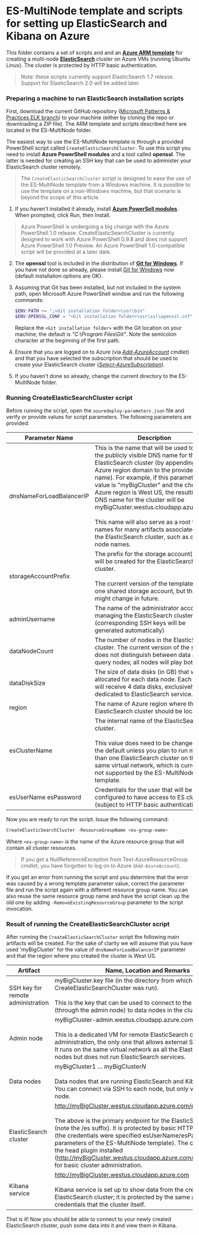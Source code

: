 # ES-MultiNode template and scripts for setting up ElasticSearch and Kibana on Azure

This folder contains a set of scripts and and an [**Azure ARM template**](https://azure.microsoft.com/documentation/articles/resource-group-overview/) for creating a multi-node [**ElasticSearch**](https://www.elastic.co/guide/index.html) cluster on Azure VMs (running Ubuntu Linux). The cluster is protected by HTTP basic authentication.

> Note: these scripts currently support ElasticSearch 1.7 release. Support for ElasticSearch 2.0 will be added later.

### Preparing a machine to run ElasticSearch installation scripts
First, download the current GitHub repository ([Microsoft Patterns & Practices ELK branch](https://github.com/mspnp/semantic-logging/tree/elk/)) to your machine (either by cloning the repo or downloading a ZIP file). The ARM template and scripts described here are located in the ES-MultiNode folder.

The easiest way to use the ES-MultiNode template is through a provided PowerShell script called `CreateElasticSearchCluster`. To use this script you need to install **Azure PowerShell modules** and a tool called **openssl**. The latter is needed for creating an SSH key that can be used to administer your ElasticSearch cluster remotely.

> The `CreateElasticSearchCluster` script is designed to ease the use of the ES-MultiNode template from a Windows machine. It is possible to use the template on a non-Windows machine, but that scenario is beyond the scope of this article.

1. If you haven't installed it already, install [**Azure PowerSell modules**](http://go.microsoft.com/fwlink/p/?linkid=320376). When prompted, click Run, then Install.
> Azure PowerShell is undergoing a big change with the Azure PowerShell 1.0 release. CreateElasticSearchCluster is currently designed to work with Azure PowerShell 0.9.8 and does not support Azure PowerShell 1.0 Preview. An Azure PowerShell 1.0-compatible script will be provided at a later date.

2. The **openssl** tool is included in the distribution of [**Git for Windows**](http://www.git-scm.com/downloads). If you have not done so already, please install [Git for Windows](http://www.git-scm.com/downloads) now (default installation options are OK).

3. Assuming that Git has been installed, but not included in the system path, open Microsoft Azure PowerShell window and run the following commands:

    ```powershell
    $ENV:PATH += ";<Git installation folder>\usr\bin"
    $ENV:OPENSSL_CONF = "<Git installation folder>\usr\ssl\openssl.cnf"
    ```

    Replace the `<Git installation folder>` with the Git location on your machine; the default is *"C:\Program Files\Git"*. Note the semicolon character at the beginning of the first path.

4. Ensure that you are logged on to Azure (via [*Add-AzureAccount*](https://msdn.microsoft.com/library/azure/dn790372.aspx) cmdlet) and that you have selected the subscription that should be used to create your ElasticSearch cluster ([*Select-AzureSubscription*](https://msdn.microsoft.com/library/azure/dn790367.aspx)).

5. If you haven't done so already, change the current directory to the ES-MultiNode folder.

### Running CreateElasticSearchCluster script
Before running the script, open the `azuredeploy-parameters.json` file and verify or provide values for script parameters. The following parameters are provided:

|Parameter Name           |Description|
|-----------------------  |--------------------------|
|dnsNameForLoadBalancerIP |This is the name that will be used to create the publicly visible DNS name for the ElasticSearch cluster (by appending the Azure region domain to the provided name). For example, if this parameter value is "myBigCluster" and the chosen Azure region is West US, the resulting DNS name for the cluster will be myBigCluster.westus.cloudapp.azure.com. <br /><br />This name will also serve as a root for names for many artifacts associated with the ElasticSearch cluster, such as data node names.|
|storageAccountPrefix    |The prefix for the storage account(s) that will be created for the ElasticSearch cluster. <br /><br /> The current version of the template uses one shared storage account, but that might change in future.|
|adminUsername           |The name of the administrator account for managing the ElasticSearch cluster (corresponding SSH keys will be generated automatically)|
|dataNodeCount           |The number of nodes in the ElasticSearch cluster. The current version of the script does not distinguish between data and query nodes; all nodes will play both roles.|
|dataDiskSize            |The size of data disks (in GB) that will be allocated for each data node. Each node will receive 4 data disks, exclusively dedicated to ElasticSearch service.|
|region                  |The name of Azure region where the ElasticSearch cluster should be located.|
|esClusterName           |The internal name of the ElasticSearch cluster. <br /><br />This value does need to be changed from the default unless you plan to run more than one ElasticSearch cluster on the same virtual network, which is currently not supported by the ES-MultiNode template.|
|esUserName esPassword  |Credentials for the user that will be configured to have access to ES cluster (subject to HTTP basic authentication).|

Now you are ready to run the script. Issue the following command:
```powershell
CreateElasticSearchCluster -ResourceGroupName <es-group-name>
```
Where `<es-group-name>` is the name of the Azure resource group that will contain all cluster resources.

> If you get a NullReferenceException from Test-AzureResourceGroup cmdlet, you have forgotten to log on to Azure (`Add-AzureAccount`).

If you get an error from running the script and you determine that the error was caused by a wrong template parameter value, correct the parameter file and run the script again with a different resource group name. You can also reuse the same resource group name and have the script clean up the old one by adding `-RemoveExistingResourceGroup` parameter to the script invocation.

### Result of running the CreateElasticSearchCluster script
After running the `CreateElasticSearchCluster` script the following main artifacts will be created. For the sake of clarity we will assume that you have used 'myBigCluster' for the value of `dnsNameForLoadBalancerIP` parameter and that the region where you created the cluster is West US.

|Artifact|Name, Location and Remarks|
|----------------------------------|----------------------------------|
|SSH key for remote administration |myBigCluster.key file (in the directory from which the CreateElasticSearchCluster was run). <br /><br />This is the key that can be used to connect to the admin node and (through the admin node) to data nodes in the cluster.|
|Admin node                        |myBigCluster-admin.westus.cloudapp.azure.com <br /><br />This is a dedicated VM for remote ElasticSearch cluster administration, the only one that allows external SSH connections. It runs on the same virtual network as all the ElasticSearch cluster nodes but does not run ElasticSearch services.|
|Data nodes                        |myBigCluster1 … myBigCluster*N* <br /><br />Data nodes that are running ElasticSearch and Kibana services. You can connect via SSH to each node, but only via the admin node.|
|ElasticSearch cluster             |http://myBigCluster.westus.cloudapp.azure.com/es/ <br /><br />The above is the primary endpoint for the ElasticSearch cluster (note the /es suffix). It is protected by basic HTTP authentication (the credentials were specified esUserName/esPassword parameters of the ES-MultiNode template). The cluster has also the head plugin installed (http://myBigCluster.westus.cloudapp.azure.com/es/_plugin/head) for basic cluster administration.|
|Kibana service                    |http://myBigCluster.westus.cloudapp.azure.com <br /><br />Kibana service is set up to show data from the created ElasticSearch cluster; it is protected by the same authentication credentials that the cluster itself.|

That is it! Now you should be able to connect to your newly created ElasticSearch cluster, push some data into it and view them in Kibana.